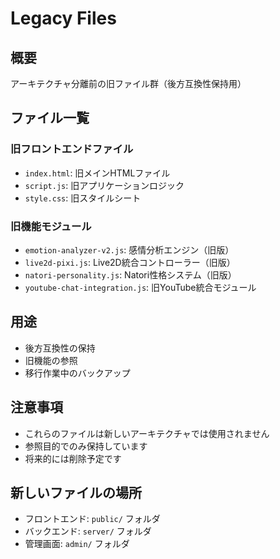 # Legacy Files

## 概要
アーキテクチャ分離前の旧ファイル群（後方互換性保持用）

## ファイル一覧

### 旧フロントエンドファイル
- `index.html`: 旧メインHTMLファイル
- `script.js`: 旧アプリケーションロジック
- `style.css`: 旧スタイルシート

### 旧機能モジュール
- `emotion-analyzer-v2.js`: 感情分析エンジン（旧版）
- `live2d-pixi.js`: Live2D統合コントローラー（旧版）
- `natori-personality.js`: Natori性格システム（旧版）
- `youtube-chat-integration.js`: 旧YouTube統合モジュール

## 用途
- 後方互換性の保持
- 旧機能の参照
- 移行作業中のバックアップ

## 注意事項
- これらのファイルは新しいアーキテクチャでは使用されません
- 参照目的でのみ保持しています
- 将来的には削除予定です

## 新しいファイルの場所
- フロントエンド: `public/` フォルダ
- バックエンド: `server/` フォルダ
- 管理画面: `admin/` フォルダ
